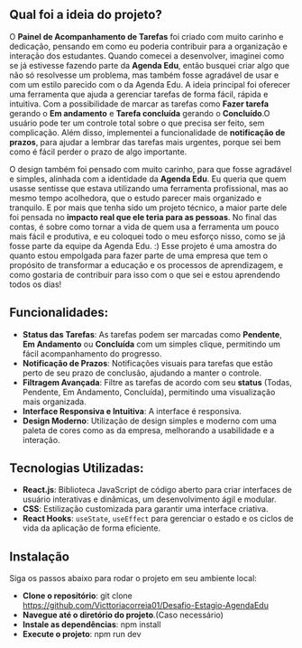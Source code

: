 ## Qual foi a ideia do projeto?

O **Painel de Acompanhamento de Tarefas** foi criado com muito carinho e dedicação, pensando em como eu poderia contribuir para a organização e interação dos estudantes. Quando comecei a desenvolver, imaginei como se já estivesse fazendo parte da **Agenda Edu**, então busquei criar algo que não só resolvesse um problema, mas também fosse agradável de usar e com um estilo parecido com o da Agenda Edu. 
A ideia principal foi oferecer uma ferramenta que ajuda a gerenciar tarefas de forma fácil, rápida e intuitiva. Com a possibilidade de marcar as tarefas como **Fazer tarefa** gerando o **Em andamento** e **Tarefa concluída** gerando o **Concluído**.O usuário pode ter um controle total sobre o que precisa ser feito, sem complicação. Além disso, implementei a funcionalidade de **notificação de prazos**, para ajudar a lembrar das tarefas mais urgentes, porque sei bem como é fácil perder o prazo de algo importante.

O design também foi pensado com muito carinho, para que fosse agradável e simples, alinhada com a identidade da **Agenda Edu**. Eu queria que quem usasse sentisse que estava utilizando uma ferramenta profissional, mas ao mesmo tempo acolhedora, que o estudo parecer mais organizado e tranquilo.
E por mais que tenha sido um projeto técnico, a maior parte dele foi pensada no **impacto real que ele teria para as pessoas**. No final das contas, é sobre como tornar a vida de quem usa a ferramenta um pouco mais fácil e produtiva, e eu coloquei todo o meu esforço nisso, como se já fosse parte da equipe da Agenda Edu. :)
Esse projeto é uma amostra do quanto estou empolgada para fazer parte de uma empresa que tem o propósito de transformar a educação e os processos de aprendizagem, e como gostaria de contribuir para isso com o que sei e estou aprendendo todos os dias!

## Funcionalidades:
- **Status das Tarefas**: As tarefas podem ser marcadas como **Pendente**, **Em Andamento** ou **Concluída** com um simples clique, permitindo um fácil acompanhamento do progresso.
- **Notificação de Prazos**: Notificações visuais para tarefas que estão perto de seu prazo de conclusão, ajudando a manter o controle.
- **Filtragem Avançada**: Filtre as tarefas de acordo com seu **status** (Todas, Pendente, Em Andamento, Concluída), permitindo uma visualização mais organizada.
- **Interface Responsiva e Intuitiva**: A interface é responsiva.
- **Design Moderno**: Utilização de design simples e moderno com uma paleta de cores como as da empresa, melhorando a usabilidade e a interação.

## Tecnologias Utilizadas:

- **React.js**: Biblioteca JavaScript de código aberto para criar interfaces de usuário interativas e dinâmicas, um desenvolvimento ágil e modular.
- **CSS**: Estilização customizada para garantir uma interface criativa.
- **React Hooks**: `useState`, `useEffect` para gerenciar o estado e os ciclos de vida da aplicação de forma eficiente.

## Instalação
Siga os passos abaixo para rodar o projeto em seu ambiente local:

- **Clone o repositório**:
git clone https://github.com/Victtoriacorreia01/Desafio-Estagio-AgendaEdu
- **Navegue até o diretório do projeto**.(Caso necessário)
- **Instale as dependências**:
npm install
- **Execute o projeto**:
npm run dev


